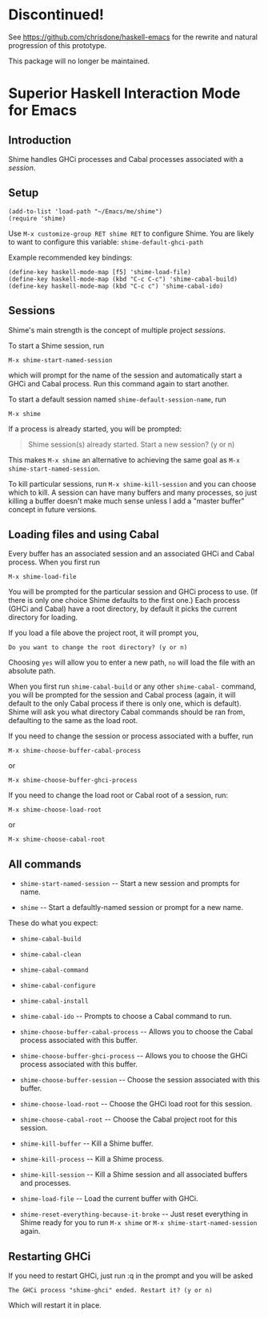 # Discontinued!

See https://github.com/chrisdone/haskell-emacs for the rewrite and natural progression of this prototype.

This package will no longer be maintained.

# Superior Haskell Interaction Mode for Emacs

## Introduction

Shime handles GHCi processes and Cabal processes associated with a
*session*.

## Setup

    (add-to-list 'load-path "~/Emacs/me/shime")
    (require 'shime)

Use `M-x customize-group RET shime RET` to configure Shime. You are
likely to want to configure this variable: `shime-default-ghci-path`

Example recommended key bindings:

    (define-key haskell-mode-map [f5] 'shime-load-file)
    (define-key haskell-mode-map (kbd "C-c C-c") 'shime-cabal-build)
    (define-key haskell-mode-map (kbd "C-c c") 'shime-cabal-ido)

## Sessions

Shime's main strength is the concept of multiple project *sessions*.

To start a Shime session, run

    M-x shime-start-named-session

which will prompt for the name of the session and automatically start
a GHCi and Cabal process. Run this command again to start another.

To start a default session named `shime-default-session-name`, run

    M-x shime

If a process is already started, you will be prompted:

> Shime session(s) already started. Start a new session? (y or n)

This makes `M-x shime` an alternative to achieving the same goal as
`M-x shime-start-named-session`.

To kill particular sessions, run `M-x shime-kill-session` and you can
choose which to kill. A session can have many buffers and many
processes, so just killing a buffer doesn't make much sense unless I
add a "master buffer" concept in future versions.

## Loading files and using Cabal

Every buffer has an associated session and an associated GHCi and
Cabal process. When you first run

    M-x shime-load-file

You will be prompted for the particular session and GHCi process to
use. (If there is only one choice Shime defaults to the first one.)
Each process (GHCi and Cabal) have a root directory, by default it
picks the current directory for loading.

If you load a file above the project root, it will prompt you,

    Do you want to change the root directory? (y or n) 

Choosing `yes` will allow you to enter a new path, `no` will load
the file with an absolute path.

When you first run `shime-cabal-build` or any other `shime-cabal-`
command, you will be prompted for the session and Cabal process
(again, it will default to the only Cabal process if there is only
one, which is default). Shime will ask you what directory Cabal
commands should be ran from, defaulting to the same as the load root.

If you need to change the session or process associated with a buffer,
run

    M-x shime-choose-buffer-cabal-process

or

    M-x shime-choose-buffer-ghci-process

If you need to change the load root or Cabal root of a session, run:

    M-x shime-choose-load-root

or

    M-x shime-choose-cabal-root

## All commands

* `shime-start-named-session` -- Start a new session and prompts for name.

* `shime` -- Start a defaultly-named session or prompt for a new name.

These do what you expect:

* `shime-cabal-build`
* `shime-cabal-clean`
* `shime-cabal-command`
* `shime-cabal-configure`
* `shime-cabal-install`

* `shime-cabal-ido` -- Prompts to choose a Cabal command to run.

* `shime-choose-buffer-cabal-process` -- Allows you to choose the
  Cabal process associated with this buffer.

* `shime-choose-buffer-ghci-process` -- Allows you to choose the GHCi
  process associated with this buffer.

* `shime-choose-buffer-session` -- Choose the session associated with
  this buffer.

* `shime-choose-load-root` -- Choose the GHCi load root for this
  session.

* `shime-choose-cabal-root` -- Choose the Cabal project root for this
  session.

* `shime-kill-buffer` -- Kill a Shime buffer.

* `shime-kill-process` -- Kill a Shime process.

* `shime-kill-session` -- Kill a Shime session and all associated
  buffers and processes.

* `shime-load-file` -- Load the current buffer with GHCi.

* `shime-reset-everything-because-it-broke` -- Just reset everything
  in Shime ready for you to run `M-x shime` or `M-x
  shime-start-named-session` again.

## Restarting GHCi

If you need to restart GHCi, just run :q in the prompt and you will be
asked

    The GHCi process "shime-ghci" ended. Restart it? (y or n)

Which will restart it in place.
